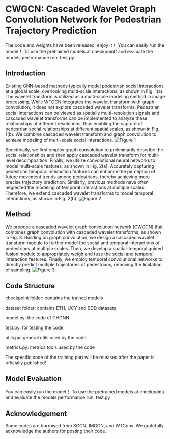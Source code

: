 # CWGCN: Cascaded Wavelet Graph Convolution Network for Pedestrian Trajectory Prediction

The code and weights have been released, enjoy it！ You can easily run the model！ To use the pretrained models at checkpoint/ and evaluate the models performance run:  test.py


## Introduction
Existing GNN-based methods typically model pedestrian social interactions at a global scale, overlooking multi-scale interactions, as shown in Fig. 1(a). The wavelet transform is utilized as a multi-scale modeling method in image processing. While WTGCN integrates the wavelet transform with graph convolution, it does not explore cascaded wavelet transforms. Pedestrian social interactions can be viewed as spatially multi-resolution signals and cascaded wavelet transforms can be implemented to analyze these relationships at different resolutions, thus enabling the capture of pedestrian social relationships at different spatial scales, as shown in Fig. 1(b). We combine cascaded wavelet transform and graph convolution to achieve modeling of multi-scale social interactions.
![Figure 1](https://github.com/user-attachments/assets/638fbdde-74c5-4225-bd43-6e13e538a516)


Specifically, we first employ graph convolution to preliminarily describe the social relationships and then apply cascaded wavelet transform for multi-level decomposition. Finally, we utilize convolutional neural networks to model multi-scale features, as shown in Fig. 2(a). Accurately capturing pedestrian temporal interaction features can enhance the perception of future movement trends among pedestrians, thereby achieving more precise trajectory prediction. Similarly, previous methods have often neglected the modeling of temporal interactions at multiple scales. Therefore, we extend cascaded wavelet transforms to model temporal interactions, as shown in Fig. 2(b).
![Figure 2](https://github.com/user-attachments/assets/dded1b10-85ed-4990-8ac7-52b931b13783)


## Method
We propose a cascaded wavelet graph convolution network (CWGCN) that combines graph convolution with cascaded wavelet transforms, as shown in Fig. 3. Building on graph convolution, we design a cascaded wavelet transform module to further model the social and temporal interactions of pedestrians at multiple scales. Then, we develop a spatial-temporal guided fusion module to appropriately weigh and fuse the social and temporal interaction features. Finally, we employ temporal convolutional networks to directly predict multiple trajectories of pedestrians, removing the limitation of sampling.
![Figure 3](https://github.com/user-attachments/assets/51f2375e-0c6b-48aa-bb9e-ed6682f78af6)


## Code Structure
checkpoint folder: contains the trained models

dataset folder: contains ETH, UCY and SDD datasets

model.py: the code of CHGNN

test.py: for testing the code

utils.py: general utils used by the code

metrics.py: metrics tools used by the code

The specific code of the training part will be released after the paper is officially published!

## Model Evaluation
You can easily run the model！ To use the pretrained models at checkpoint/ and evaluate the models performance run:  test.py

## Acknowledgement
Some codes are borrowed from SGCN, IMGCN, and WTConv. We gratefully acknowledge the authors for posting their code.
